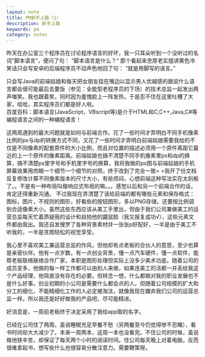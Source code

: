 ```yaml
---
layout: note
title: PM新手上路（1）
description: 新手上路
keywords: pm
category: notes
---
```

昨天在办公室三个程序员在讨论程序语言的好坏，我一只耳朵听到一个没听过的名词“脚本语言”，便问了句：
       “脚本语言是什么？“
        那个看起来忠厚老实擅讲黄色冷笑话只会写安卓的后端程序员不动声色地回了句：
      “就是用脚写的语言。”   
      
只会写Java的前端姑娘和每天把女朋友挂在嘴边以显示男人优越感的据说什么语言都会很可能最后去要饭（参见：全能型老程序员的下场）的技术总监一起发出两声嗤笑。我也跟着笑，同时因为羞愧脸上一阵发热，于是忍不住在这里吐槽了大家，哈哈，其实程序员们都是好人啦。    
百度百科：脚本语言(JavaScript，VBscript等)是介于HTML和C,C++,Java,C#等编程语言之间的一种编程语言！   

这两周遇到的最大问题就是如何与前端合作。花了一些时间才弄明白不同手机像素比例的px与dp的转换方式不同，又花了一些时间才弄明白前端姑娘需要我给的不仅是不同像素的配套原件的大小比例，而且对位置的描述必须用一个原件离距它最近的上一个原件的像素距离。前端姑娘也搞不清楚不同手机像素里px和dp的换算，搞不清楚ps里字号和手机里字号的换算，我将我做的ps图与前端姑娘的手机屏幕效果用肉眼一个细节一个细节的对照，终于改到了完全一致= =我开了份文档反复修改计算不同像素版本的尺寸大小，有些烦闷，心想前端这种写法实在太刻板了。。不是有一种布局叫做响应式布局的嘛。。。感觉以后和另一个前端合作的话，肯定还得重新沟通。
不过我现在弄清楚了该给前端的都有哪些元素和保存格式：图标，图片，不规则的图形，好看些的按钮图形，多以PNG存储，还要按比例调到合适像素大小。虽然这些东西应该从美工手里出，但由于我们公司兼做美工的运营总监每天忙着质疑我的设计和自拍他的鼹鼠脸（我又报复成功√），这些元素文件都由我出。我还自发搜罗了各种背景素材并一张张p好配好，一半是由于美工不听我的，一半是贪图轻松的视觉享受。    

我心里不喜欢美工兼运营总监的作风，但他却有点老板的合伙人的意思，至少也算是亲密伙伴。他有一点岁数，有一点创业背景，懂一点汽车硬件，懂一点软件，能帮老板联络联络合作厂家，本职是图形处理但实际上没多少美术功底。随着公司的成员变多，他做的每一样工作都可以由别人来做，如果连美工的活都一并丢给我这个产品经理，他简直没有存在的必要。但转念一想，什么都做对我的职业发展也不是什么好事。创业初期的小公司是需要什么都会点的人，但随着公司规模的扩大和分工的细化，不能精细化工作的人必定被淘汰，就像我现在嫌弃我们公司的运营总监一样。所以我还是好好做我的产品吧，尽可能精进。   

好消息是，一周前老板终于决定采用了我给app取的名字。

已经在公司住了两周，虽说睡眠充足早餐不愁（另两餐至今仍觉得惨不忍睹），看书时间却大大减少了。本来一周两本，这周一本也没看完。不住公司的时候，虽说做地铁辛苦，却保证了每天两个小时的阅读时间。住公司每天晚上对着电脑，反而很难拿起书，想写些什么也很容易分散注意力。需要鞭策呀。